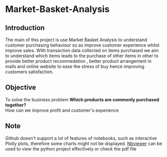 # Market-Basket-Analysis
## Introduction
The main of this project is use Market Basket Analysis to understand customer purchasing behaviour so as improve customer experience whilst improve sales. With transaction data collected on items purchased we aim to understand which items leads to the purchase of other items in other to provide better product recommedation , better product arrangement in malls and online website to ease the stress of buy hence improving customers satisfaction.

## Objective
To solve the business problem <b> Which products are commonly purchased together?<br> </b>
How can we improve profit and customer's experience 


## Note
Github doesn't support a lot of features of notebooks, such as interactive Plotly plots, therefore some charts might not be displayed. <a href="https://nbviewer.org/">Nbviewer</a> can be used to view the python project effectively or check the pdf file
